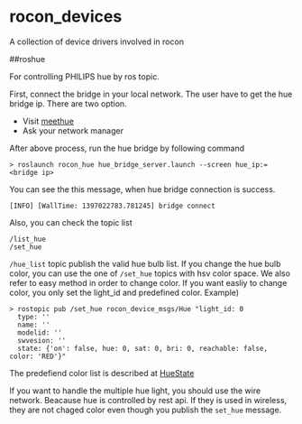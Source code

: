 rocon_devices
=============

A collection of device drivers involved in rocon

##roshue

For controlling PHILIPS hue by ros topic.

First, connect the bridge in your local network. The user have to get the hue bridge ip. There are two option. 
* Visit [meethue](https://www.meethue.com/api/nupnp)
* Ask your network manager

After above process, run the hue bridge by following command
```
> roslaunch rocon_hue hue_bridge_server.launch --screen hue_ip:=<bridge ip>
```

You can see the this message, when hue bridge connection is success.

```
[INFO] [WallTime: 1397022783.781245] bridge connect
```

Also, you can check the topic list

```
/list_hue
/set_hue
```
```/hue_list``` topic publish the valid hue bulb list. If you change the hue bulb color, you can use the one of ```/set_hue``` topics with hsv color space. We also refer to easy method in order to change color. If you want easliy to change color, you only set the light_id and predefined color. 
Example)
```
> rostopic pub /set_hue rocon_device_msgs/Hue "light_id: 0
  type: ''
  name: ''
  modelid: ''
  swvesion: ''
  state: {'on': false, hue: 0, sat: 0, bri: 0, reachable: false, color: 'RED'}"
```

The predefiend color list is described at [HueState](https://github.com/robotics-in-concert/rocon_msgs/blob/indigo/rocon_device_msgs/msg/HueState.msg)

If you want to handle the multiple hue light, you should use the wire network. Beacause hue is controlled by rest api. If they is used in wireless, they are not chaged color even though you publish the ```set_hue``` message.
